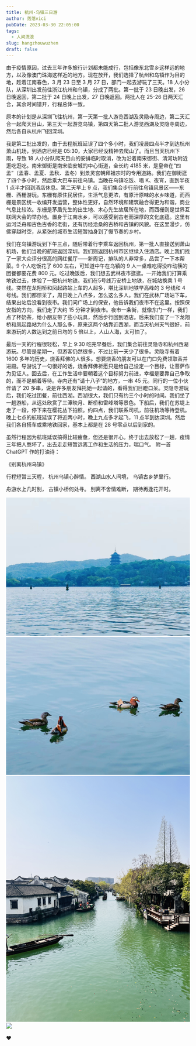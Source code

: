 ```yaml
---
title: 杭州-乌镇三日游
author: 落落vici
pubDate: 2023-03-30 22:05:00
tags:
  - 人间流浪
slug: hangzhouwuzhen
draft: false
---
```


由于疫情原因，过去三年许多旅行计划都未能成行，包括像东北雪乡这样远的地方，以及像澳门珠海这样近的地方。现在放开，我们选择了杭州和乌镇作为目的地，趁着江南春色，3 月 23 日至 3 月 27 日，部门一起去游玩了三天。18 人小分队，从深圳出发前往浙江杭州和乌镇，分成了两批。第一批于 23 日晚出发，26 日晚返回，第二批于 24 日晚上出发，27 日晚返回。两批人在 25-26 日两天汇合，其余时间错开，行程总体一致。

原本的计划是从深圳飞往杭州，第一天第一批人游览西湖及灵隐寺周边，第二天汇合一起爬天目山，第三天一起游览乌镇，第四天第二批人游览西湖及灵隐寺周边，然后各自从杭州飞回深圳。

我是第二批出发的，由于去程航班延误了四个多小时，我们凌晨四点半才到达杭州萧山机场，到酒店已经是 05:30，大家已经没精神去爬山了。而且当天杭州下雨，导致 18 人小分队爬天目山的安排临时取消，改为沿着南宋御街、清河坊附近逛吃逛吃。南宋御街是南宋临安城的中心街道，全长约 4185 米，是皇帝在“四孟”（孟春、孟夏、孟秋、孟冬）到景灵宫朝拜祖宗时的专用道路。我们在御街逛了四个多小时，然后乘大巴车前往乌镇。当晚在乌镇吃饭、唱 K、夜宵，直到半夜 1 点半才回到酒店休息。第二天早上 9 点，我们集合步行前往乌镇风景区——东栅、西栅游玩。东栅有原住民居住，生活气息更浓，有原汁原味的水乡味道，而西栅是景区统一收编开发运营，整体性更好，自然环境和建筑融合得更为和谐，商业气息比较浓。东栅是茅盾先生的出生地、木心先生故居所在地，而西栅则是世界互联网大会的举办地。置身于江南水乡，可以感受到古老而深厚的文化底蕴。这里有运河泛舟和古色古香的老街，还有历经沧桑的古桥和古镇的风貌。在这里漫步，仿佛穿越时空，从紧张的城市生活短暂抽身到了慢节奏的乡村。

我们在乌镇游玩到下午三点，随后带着行李乘车返回杭州，第一批人直接送到萧山机场，他们当晚的航班返回深圳。我们则返回杭州市区继续入住酒店。晚上我们找了一家大众评分很高的网红餐厅——新周记，排队的人非常多，品尝了一下本帮菜。9 个人吃饭花了 600 左右，可知道中午在乌镇的 9 人一桌难吃得没咋动筷的团餐都要花费 800 元。吃过晚饭后，我们想去武林夜市逛逛。一开始我们打算乘地铁过去，体验了一把杭州地铁。我们在5号线万安桥上地铁，在城站换乘 1 号线。突然在龙翔桥和凤起路站上车的人超多，堪比深圳地铁早高峰的 3 号线和 4 号线。我们都惊呆了，周日晚上八点多，怎么这么多人。我们在武林广场站下车，结果出站后没看到夜市。我们问广场上的保安，他告诉我们夜市不在这里。按照保安指的方向，我们走了大约 15 分钟才到夜市。夜市一条街，就像东门一样，我们点了杯奶茶，给小朋友带了些小玩具，然后步行回到酒店。后来我们查了一下龙翔桥和凤起路站为什么人那么多，原来这两个站靠近西湖，而当天杭州天气很好，前来游玩的人数达到之前日均的 5 倍以上，人山人海，太可怕了。

最后一天的行程很轻松，早上 9:30 吃完早餐后，我们集合前往灵隐寺和杭州西湖游玩。尽管是星期一，但游客仍然很多，不过比前一天少了很多。灵隐寺有着 1600 多年的历史，烧香拜佛的人很多。想要烧香的朋友可以在门口免费领取香并进殿。导游说了一句很好的话，烧香拜佛祈愿只是给自己设定一个目标，让菩萨作为见证人。回去后，在工作生活中要朝着这个目标努力前进，幸福是要靠自己争取的，而不是躺着等待。寺内还有“请十八子”的地方，一串 45 元。同行的一位小伙伴请了 20 多串，说是许多朋友拜托她一起请的，看得我们目瞪口呆。灵隐寺游玩后，我们吃过团餐，前往西湖。西湖很大，我们只有约三个小时的时间。我们坐了一趟游船，从远处欣赏了三潭映月、断桥和雷峰塔等景色。下船后，我们在苏堤上走了一段，停下来在樱花丛下拍照。约四点，我们联系司机，前往机场等待登机。晚上七点的航班延误了将近两小时，晚上九点多才起飞，11 点半到达深圳。然后我们各自搭车或乘地铁回家，基本上都是在 28 号零点以后到家的。

虽然行程因为航班延误搞得比较疲惫，但还是很开心。终于出去放松了一趟，疫情三年把人憋坏了，出去走走短暂远离工作和生活的压力，喘口气。
附一首 ChatGPT 作的打油诗：

《别离杭州乌镇》

行程短暂三天程， 杭州乌镇心醉情。 
西湖山水人间境， 乌镇古乡梦里行。

舟游水上几时别， 古镇小桥何处寻。 
别离不舍情难断， 期待再逢花开时。

<gallery>![](https://raw.githubusercontent.com/cosine00/Image/main/202309150953115.jpeg)![](https://raw.githubusercontent.com/cosine00/Image/main/202309150953116.jpeg)![](https://raw.githubusercontent.com/cosine00/Image/main/202309150953117.jpeg)![](https://raw.githubusercontent.com/cosine00/Image/main/202309150953119.jpeg)<gallery>

❤